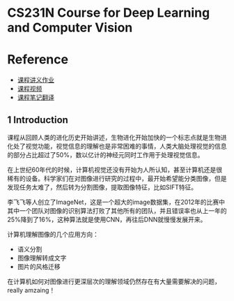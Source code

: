 # CS231N Course for Deep Learning and Computer Vision
# Reference
- [课程讲义作业](http://vision.stanford.edu/teaching/cs231n/syllabus.html)
- [课程视频](https://space.bilibili.com/216720985/channel/detail?cid=32406)
- [课程笔记翻译](https://zhuanlan.zhihu.com/p/21930884)

## 1 Introduction
课程从回顾人类的进化历史开始讲述，生物进化开始加快的一个标志点就是生物进化处了视觉功能，视觉信息的理解也是非常困难的事情，人类大脑处理视觉的信息的部分占比超过了50%，数以亿计的神经元同时工作用于处理视觉信息。

在上世纪60年代的时候，计算机视觉还没有开始为人所认知，甚至计算机还是很稀有的设备。科学家们在对图像进行研究的过程中，最开始希望能分类图像，但是发现任务太难了，然后转为分割图像，提取图像特征，比如SIFT特征。

李飞飞等人创立了ImageNet，这是一个超大的image数据集，在2012年的比赛中其中一个团队对图像的识别算法打败了其他所有的团队，并且错误率也从上一年的25%降到了16%，这种算法就是使用CNN，再往后DNN就慢慢发展开来。

计算机理解图像的几个应用方向：

- 语义分割
- 图像理解转成文字
- 图片的风格迁移

在计算机如何对图像进行更深层次的理解领域仍然存在有大量需要解决的问题，really amzaing！

